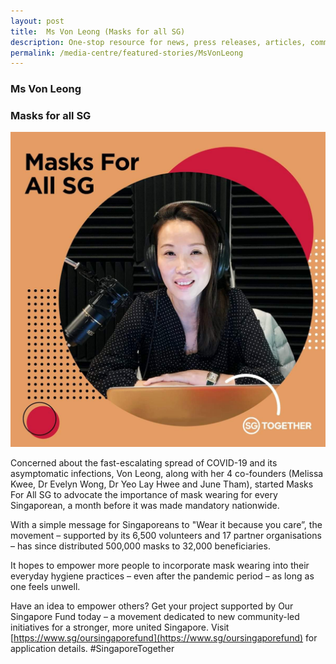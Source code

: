 ```yaml
---
layout: post
title:  Ms Von Leong (Masks for all SG)
description: One-stop resource for news, press releases, articles, commentary and speeches.
permalink: /media-centre/featured-stories/MsVonLeong
---
```


### Ms Von Leong
### Masks for all SG

![Von](/images/features/Social_Von.jpg)

Concerned about the fast-escalating spread of COVID-19 and its asymptomatic infections, Von Leong, along with her 4 co-founders (Melissa Kwee, Dr Evelyn Wong, Dr Yeo Lay Hwee and June Tham), started Masks For All SG to advocate the importance of mask wearing for every Singaporean, a month before it was made mandatory nationwide.

With a simple message for Singaporeans to "Wear it because you care”, the movement – supported by its 6,500 volunteers and 17 partner organisations – has since distributed 500,000 masks to 32,000 beneficiaries.

It hopes to empower more people to incorporate mask wearing into their everyday hygiene practices – even after the pandemic period – as long as one feels unwell.

Have an idea to empower others? Get your project supported by Our Singapore Fund today – a movement dedicated to new community-led initiatives for a stronger, more united Singapore. Visit [https://www.sg/oursingaporefund](https://www.sg/oursingaporefund) for application details. #SingaporeTogether